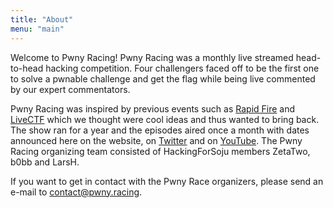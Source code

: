 ```yaml
---
title: "About"
menu: "main"
---
```


Welcome to Pwny Racing! Pwny Racing was a monthly live streamed head-to-head hacking competition. Four challengers faced off to be the first one to solve a pwnable challenge and get the flag while being live commented by our expert commentators.

Pwny Racing was inspired by previous events such as [Rapid Fire](https://www.youtube.com/watch?v=4ndEUvid8S8) and [LiveCTF](https://livectf.blogspot.com/) which we thought were cool ideas and thus wanted to bring back.
The show ran for a year and the episodes aired once a month with dates announced here on the website, on [Twitter](https://www.twitter.com/ZetaTwo) and on [YouTube](https://www.youtube.com/ZetaTwo).
The Pwny Racing organizing team consisted of HackingForSoju members ZetaTwo, b0bb and LarsH.

If you want to get in contact with the Pwny Race organizers, please send an e-mail to [contact@pwny.racing](mailto:contact@pwny.racing).

